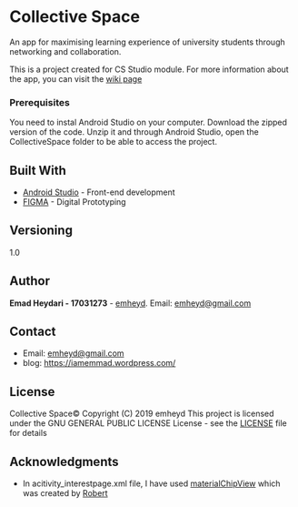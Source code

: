 
# Collective Space

An app for maximising learning experience of university students through networking and collaboration. 

This is a project created for CS Studio module. For more information about the app, you can visit the [wiki page](https://github.com/emheyd/CollectiveSpace/wiki)

### Prerequisites

You need to instal Android Studio on your computer. 
Download the zipped version of the code.
Unzip it and through Android Studio, open the CollectiveSpace folder to be able to access the project.  

## Built With

* [Android Studio](https://developer.android.com/studio) - Front-end development
* [FIGMA](https://www.figma.com/files) - Digital Prototyping

## Versioning

1.0

## Author

**Emad Heydari - 17031273** - [emheyd](https://github.com/emheyd). 
Email: emheyd@gmail.com

## Contact
 
* Email: emheyd@gmail.com
* blog: https://iamemmad.wordpress.com/

## License
Collective Space©  Copyright (C) 2019 emheyd
This project is licensed under the GNU GENERAL PUBLIC LICENSE License - see the [LICENSE](https://github.com/emheyd/CollectiveSpace/blob/master/LICENSE) file for details

## Acknowledgments

* In acitivity_interestpage.xml file, I have used [materialChipView](https://github.com/robertlevonyan/materialChipView) which was created by [Robert](https://github.com/robertlevonyan)


